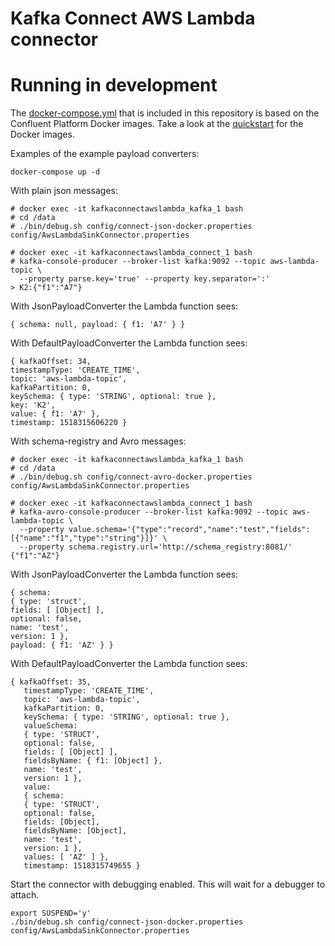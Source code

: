 Kafka Connect AWS Lambda connector
==================================

# Running in development

The [docker-compose.yml](docker-compose.yml) that is included in this repository is based on the Confluent Platform Docker
images. Take a look at the [quickstart](http://docs.confluent.io/3.0.1/cp-docker-images/docs/quickstart.html#getting-started-with-docker-client)
for the Docker images. 

Examples of the example payload converters:

```
docker-compose up -d
```

With plain json messages:

```
# docker exec -it kafkaconnectawslambda_kafka_1 bash
# cd /data
# ./bin/debug.sh config/connect-json-docker.properties config/AwsLambdaSinkConnector.properties
```

```
# docker exec -it kafkaconnectawslambda_connect_1 bash
# kafka-console-producer --broker-list kafka:9092 --topic aws-lambda-topic \
  --property parse.key='true' --property key.separator=':'
> K2:{"f1":"A7"}
```

With JsonPayloadConverter the Lambda function sees:

```
{ schema: null, payload: { f1: 'A7' } }
```

With DefaultPayloadConverter the Lambda function sees:

```
{ kafkaOffset: 34,
timestampType: 'CREATE_TIME',
topic: 'aws-lambda-topic',
kafkaPartition: 0,
keySchema: { type: 'STRING', optional: true },
key: 'K2',
value: { f1: 'A7' },
timestamp: 1518315606220 }
```

With schema-registry and Avro messages:
```
# docker exec -it kafkaconnectawslambda_kafka_1 bash
# cd /data
# ./bin/debug.sh config/connect-avro-docker.properties config/AwsLambdaSinkConnector.properties
```

```
# docker exec -it kafkaconnectawslambda_connect_1 bash
# kafka-avro-console-producer --broker-list kafka:9092 --topic aws-lambda-topic \
  --property value.schema='{"type":"record","name":"test","fields":[{"name":"f1","type":"string"}]}' \
  --property schema.registry.url='http://schema_registry:8081/'
{"f1":"AZ"}
```

With JsonPayloadConverter the Lambda function sees:

```
{ schema: 
{ type: 'struct',
fields: [ [Object] ],
optional: false,
name: 'test',
version: 1 },
payload: { f1: 'AZ' } }
```


With DefaultPayloadConverter the Lambda function sees:

```
{ kafkaOffset: 35,
   timestampType: 'CREATE_TIME',
   topic: 'aws-lambda-topic',
   kafkaPartition: 0,
   keySchema: { type: 'STRING', optional: true },
   valueSchema: 
   { type: 'STRUCT',
   optional: false,
   fields: [ [Object] ],
   fieldsByName: { f1: [Object] },
   name: 'test',
   version: 1 },
   value: 
   { schema: 
   { type: 'STRUCT',
   optional: false,
   fields: [Object],
   fieldsByName: [Object],
   name: 'test',
   version: 1 },
   values: [ 'AZ' ] },
   timestamp: 1518315749655 }
```

Start the connector with debugging enabled. This will wait for a debugger to attach.

```
export SUSPEND='y'
./bin/debug.sh config/connect-json-docker.properties config/AwsLambdaSinkConnector.properties
```

